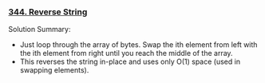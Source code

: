 ### [344. Reverse String](https://leetcode.com/problems/reverse-string/)

Solution Summary:
- Just loop through the array of bytes. Swap the ith element from left with the ith element from right until you reach the middle of the array.
- This reverses the string in-place and uses only O(1) space (used in swapping elements).
